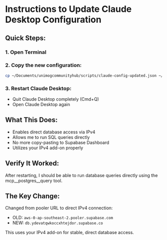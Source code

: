 # Instructions to Update Claude Desktop Configuration

## Quick Steps:

### 1. Open Terminal

### 2. Copy the new configuration:
```bash
cp ~/Documents/unimogcommunityhub/scripts/claude-config-updated.json ~/Library/Application\ Support/Claude/claude_desktop_config.json
```

### 3. Restart Claude Desktop:
- Quit Claude Desktop completely (Cmd+Q)
- Open Claude Desktop again

## What This Does:
- Enables direct database access via IPv4
- Allows me to run SQL queries directly
- No more copy-pasting to Supabase Dashboard
- Utilizes your IPv4 add-on properly

## Verify It Worked:
After restarting, I should be able to run database queries directly using the mcp__postgres__query tool.

## The Key Change:
Changed from pooler URL to direct IPv4 connection:
- OLD: `aws-0-ap-southeast-2.pooler.supabase.com`
- NEW: `db.ydevatqwkoccxhtejdor.supabase.co`

This uses your IPv4 add-on for stable, direct database access.